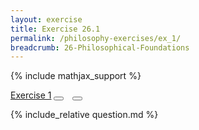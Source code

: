 ```yaml
---
layout: exercise
title: Exercise 26.1
permalink: /philosophy-exercises/ex_1/
breadcrumb: 26-Philosophical-Foundations
---
```


{% include mathjax_support %}

<div class="card">
<div class="card-header p-2">
<a href='#' class="p-2">Exercise 1</a>
<button type="button" class="btn btn-dark float-right" title="Solve this Exercise" onclick="solve('ex26.1');" href="#"><i id="ex26.1" class="fas fa-pen" style="color:white"></i></button>
<a class="edit_question" href="#"><button type="button" class="btn btn-dark float-right" title="Edit this Question"  style="margin-left:10px; margin-right:10px;" onclick="edit('ex26.1');" href="#"><i id="ex26.1" class="far fa-edit" style="color:white"></i></button></a>
</div>
<div class="card-body">
<p class="card-text">{% include_relative question.md %}</p>
</div>
</div>
<br>
